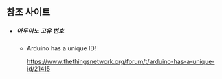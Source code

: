 ##  참조 사이트

- ##### 아두이노 고유 번호

  - Arduino has a unique ID!

    https://www.thethingsnetwork.org/forum/t/arduino-has-a-unique-id/21415

    

